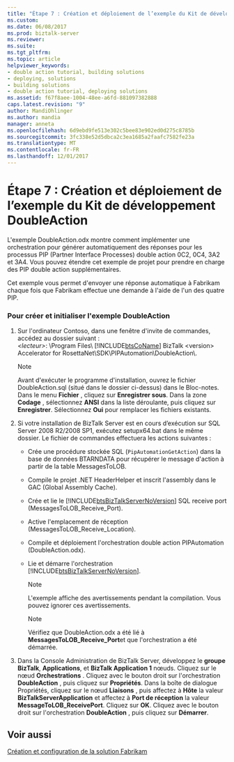 ```yaml
---
title: "Étape 7 : Création et déploiement de l’exemple du Kit de développement DoubleAction | Documents Microsoft"
ms.custom: 
ms.date: 06/08/2017
ms.prod: biztalk-server
ms.reviewer: 
ms.suite: 
ms.tgt_pltfrm: 
ms.topic: article
helpviewer_keywords:
- double action tutorial, building solutions
- deploying, solutions
- building solutions
- double action tutorial, deploying solutions
ms.assetid: f67f8aee-1004-48ee-a6fd-881097382888
caps.latest.revision: "9"
author: MandiOhlinger
ms.author: mandia
manager: anneta
ms.openlocfilehash: 6d9ebd9fe513e302c5bee83e902ed0d275c8785b
ms.sourcegitcommit: 3fc338e52d5dbca2c3ea1685a2faafc7582fe23a
ms.translationtype: MT
ms.contentlocale: fr-FR
ms.lasthandoff: 12/01/2017
---
```

# <a name="step-7-building-and-deploying-the-doubleaction-sdk-sample"></a>Étape 7 : Création et déploiement de l’exemple du Kit de développement DoubleAction
L'exemple DoubleAction.odx montre comment implémenter une orchestration pour générer automatiquement des réponses pour les processus PIP (Partner Interface Processes) double action 0C2, 0C4, 3A2 et 3A4. Vous pouvez étendre cet exemple de projet pour prendre en charge des PIP double action supplémentaires.  
  
 Cet exemple vous permet d'envoyer une réponse automatique à Fabrikam chaque fois que Fabrikam effectue une demande à l'aide de l'un des quatre PIP.  
  
### <a name="to-build-and-initialize-the-doubleaction-sample"></a>Pour créer et initialiser l'exemple DoubleAction  
  
1.  Sur l'ordinateur Contoso, dans une fenêtre d'invite de commandes, accédez au dossier suivant :   
    *\<lecteur\>*: \Program Files\\ [!INCLUDE[btsCoName](../../includes/btsconame-md.md)] BizTalk \<version\> Accelerator for RosettaNet\SDK\PIPAutomation\DoubleAction\\.  
  
    > [!NOTE]
    >  Avant d'exécuter le programme d'installation, ouvrez le fichier DoubleAction.sql (situé dans le dossier ci-dessus) dans le Bloc-notes. Dans le menu **Fichier** , cliquez sur **Enregistrer sous**. Dans la zone **Codage** , sélectionnez **ANSI** dans la liste déroulante, puis cliquez sur **Enregistrer**. Sélectionnez **Oui** pour remplacer les fichiers existants.  
  
2.  Si votre installation de BizTalk Server est en cours d’exécution sur SQL Server 2008 R2/2008 SP1, exécutez setupx64.bat dans le même dossier. Le fichier de commandes effectuera les actions suivantes :  
  
    -   Crée une procédure stockée SQL (`PipAutomationGetAction`) dans la base de données BTARNDATA pour récupérer le message d'action à partir de la table MessagesToLOB.  
  
    -   Compile le projet .NET HeaderHelper et inscrit l'assembly dans le GAC (Global Assembly Cache).  
  
    -   Crée et lie le [!INCLUDE[btsBizTalkServerNoVersion](../../includes/btsbiztalkservernoversion-md.md)] SQL receive port (MessagesToLOB_Receive_Port).  
  
    -   Active l'emplacement de réception (MessagesToLOB_Receive_Location).  
  
    -   Compile et déploiement l'orchestration double action PIPAutomation (DoubleAction.odx).  
  
    -   Lie et démarre l'orchestration [!INCLUDE[btsBizTalkServerNoVersion](../../includes/btsbiztalkservernoversion-md.md)].  
  
        > [!NOTE]
        >  L'exemple affiche des avertissements pendant la compilation. Vous pouvez ignorer ces avertissements.  
  
        > [!NOTE]
        >  Vérifiez que DoubleAction.odx a été lié à **MessagesToLOB_Receive_Port**et que l'orchestration a été démarrée.  
  
3.  Dans la Console Administration de BizTalk Server, développez le **groupe BizTalk**, **Applications**, et **BizTalk Application 1** nœuds. Cliquez sur le nœud **Orchestrations** . Cliquez avec le bouton droit sur l'orchestration **DoubleAction** , puis cliquez sur **Propriétés**. Dans la boîte de dialogue Propriétés, cliquez sur le nœud **Liaisons** , puis affectez à **Hôte** la valeur **BizTalkServerApplication** et affectez à **Port de réception** la valeur **MessageToLOB_ReceivePort**. Cliquez sur **OK**. Cliquez avec le bouton droit sur l'orchestration **DoubleAction** , puis cliquez sur **Démarrer**.  
  
## <a name="see-also"></a>Voir aussi  
 [Création et configuration de la solution Fabrikam](../../adapters-and-accelerators/accelerator-rosettanet/creating-and-configuring-the-fabrikam-solution.md)